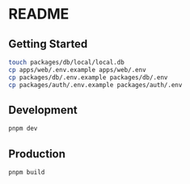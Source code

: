 # README

## Getting Started

```bash
touch packages/db/local/local.db
cp apps/web/.env.example apps/web/.env
cp packages/db/.env.example packages/db/.env
cp packages/auth/.env.example packages/auth/.env
```

## Development

```bash
pnpm dev
```

## Production

```bash
pnpm build
```